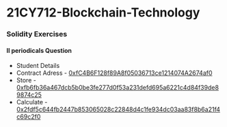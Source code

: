 # 21CY712-Blockchain-Technology

### Solidity Exercises
#### II periodicals  Question
- Student Details
- Contract Adress - [0xfC4B6F128f89A8f05036713ce1214074A2674af0](https://goerli.etherscan.io/tx/0x1403391a4b9421a80554eb5b5145f023e10eb3dc803d7bbf3038c661cb0894fb)
 - Store - [0xfb6fb36a467dcb5b0be3fe277d0f53a231defd695a6221c4d84f39de89874c25](https://goerli.etherscan.io/tx/0xfb6fb36a467dcb5b0be3fe277d0f53a231defd695a6221c4d84f39de89874c25)
- Calculate - [0x2fdf5c644fb2447b853065028c22848d4c1fe934dc03aa83f8b6a21f4c69c2f0](https://goerli.etherscan.io/tx/0x2fdf5c644fb2447b853065028c22848d4c1fe934dc03aa83f8b6a21f4c69c2f0)
